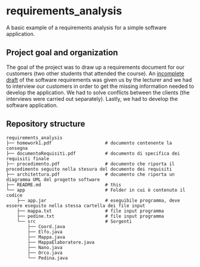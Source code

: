 # requirements_analysis
A basic example of a requirements analysis for a simple software application. 

## Project goal and organization 
The goal of the project was to draw up a requirements document for our customers (two other students that attended the course). An [incomplete draft](homework1.pdf) of the software requirements was given us by the lecturer and we had to interview our customers in order to get the missing information needed to develop the application. We had to solve conflicts between the clients (the interviews were carried out separately). Lastly, we had to develop the software application.   

## Repository structure
```
requirements_analysis
├── homework1.pdf                    # documento contenente la consegna
├── documentoRequisiti.pdf           # documento di specifica dei requisiti finale
├── procedimento.pdf                 # documento che riporta il procedimento seguito nella stesura del documento dei requisiti
├── architettura.pdf                 # documento che riporta un diagramma UML del progetto software
├── README.md                        # this
└── app                              # Folder in cui è contenuto il codice
    ├── app.jar                      # eseguibile programma, deve essere eseguito nella stessa cartella dei file input
    ├── mappa.txt                    # file input programma
    ├── pedine.txt                   # file input programma
    └── src                          # Sorgenti 
        ├── Coord.java
        ├── Elfo.java
        ├── Mappa.java
        ├── MappaElaboratore.java
        ├── Nano.java
        ├── Orco.java
        └── Pedina.java
```
